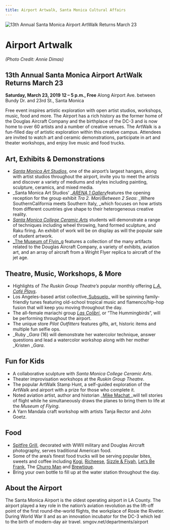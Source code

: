 ```yaml
---
title: Airport Artwalk, Santa Monica Cultural Affairs
---
```


![13th Annual Santa Monica Airport ArtWalk Returns March 23 ](/uploads/PhotoCredit_AnnieDimas3.jpg)

Airport Artwalk
===============

_(Photo Credit: Annie Dimas)_

13th Annual Santa Monica Airport ArtWalk Returns March 23
---------------------------------------------------------

**Saturday, March 23, 2019**
**12 – 5 p.m., Free**
Along Airport Ave. between Bundy Dr. and 23rd St., Santa Monica

Free event inspires artistic exploration with open artist studios, workshops, music, food and more. The Airport has a rich history as the former home of the Douglas Aircraft Company and the birthplace of the DC-3 and is now home to over 60 artists and a number of creative venues. The ArtWalk is a fun-filled day of artistic exploration within this creative campus. Attendees are invited to watch art and ceramic demonstrations, participate in art and theater workshops, and enjoy live music and food trucks.

Art, Exhibits & Demonstrations 
-------------------------------

*   [_Santa Monica Art Studios_](http://www.santamonicaartstudios.com/), one of the airport’s largest hangars, along with artist studios throughout the airport, invite you to meet the artists and discover a variety of mediums and styles including painting, sculpture, ceramics, and mixed media.  
*   _Santa Monica Art Studios’ _[_ARENA 1 Gallery_](http://arena1gallery.com/women-look-out/)features the opening reception for the group exhibit _Tra 2. Mari/Between 2 Seas_: _Where SouthernCalifornia meets Southern Italy, _which focuses on how artists from different countries give shape to their heterogeneous creative reality. 
*   [_Santa Monica College Ceramic Arts_](http://homepage.smc.edu/phillips_franklyn/images/Ceramics_Department.htm) students will demonstrate a range of techniques including wheel throwing, hand formed sculpture, and Raku firing. An exhibit of work will be on display as will the popular sale of student artwork.  
*   [_The Museum of Flyin_g](http://www.museumofflying.org/) features a collection of the many artifacts related to the Douglas Aircraft Company, a variety of exhibits, aviation art, and an array of aircraft from a Wright Flyer replica to aircraft of the jet age.

Theatre, Music, Workshops, & More 
----------------------------------

*   Highlights of _The Ruskin Group Theatre’s_ popular monthly offering [_L.A. Café Plays_](http://www.ruskingrouptheatre.com/l-a-cafe-plays/).
*   Los Angeles-based artist collective_[Subsuelo](http://www.subsuelo.org/)_ will be spinning family-friendly tunes featuring old-school tropical music and flamenco/hip-hop fusion that will keep you moving throughout the day. 
*   The all-female mariachi group _[Las Colibrí](https://www.lascolibri.com/)_, or “The Hummingbirds”, will be performing throughout the airport. 
*   The unique store _Pilot Outfitters_ features gifts, art, historic items and multiple fun selfie ops. 
*   _Ruby __Gara_ (16) will demonstrate her watercolor technique, answer questions and lead a watercolor workshop along with her mother _Kristen __Gara_.

Fun for Kids 
-------------

*   A collaborative sculpture with _Santa Monica College Ceramic Arts_.
*   Theater improvisation workshops at the _Ruskin Group Theatre_.
*   The popular ArtWalk Stamp Hunt, a self-guided exploration of the ArtWalk and airport with a prize for those who complete it.
*   Noted aviation artist, author and historian _[Mike Machat ](http://www.mikemachatonline.com/)_will tell stories of flight while he simultaneously draws the planes to bring them to life at the _Museum of Flying_.
*   A Yarn Mandala craft workshop with artists Tanja Rector and John Goetz. 

Food
----

*   [Spitfire Grill](http://spitfiregrill.net/index.html), decorated with WWII military and Douglas Aircraft photography, serves traditional American food. 
*   Some of the area’s finest food trucks will be serving popular bites, sweets and coffee including [Kogi](http://kogibbq.com/menu/), [Richeese](https://www.richeeze.net/menu/), [Sizzle & Fiyah](https://roaminghunger.com/sizzle-fiyah/), [Let’s Be Frank](http://letsbefrankdogs.com/dog/menu/), The [Churro Man](http://elchurroman.com/) and [Brewtique](http://www.brewtiquela.com/).
*   Bring your own bottle to fill up at the water station throughout the day.

About the Airport 
------------------

The Santa Monica Airport is the oldest operating airport in LA County. The airport played a key role in the nation’s aviation revolution as the lift-off point of the first round-the-world flights, the workplace of Rosie the Riveter. During World War II and as an innovation incubator for the DC-3 which led to the birth of modern-day air travel. smgov.net/departments/airport
